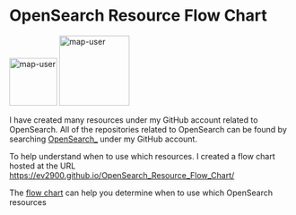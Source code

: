 # OpenSearch Resource Flow Chart

 <img width="85" alt="map-user" src="https://img.shields.io/badge/views-594-green"> <img width="125" alt="map-user" src="https://img.shields.io/badge/unique visits-233-green">

I have created many resources under my GitHub account related to OpenSearch. All of the repositories related to OpenSearch can be found by searching [OpenSearch_](https://github.com/ev2900?tab=repositories&q=OpenSearch_&type=&language=&sort=) under my GitHub account.

To help understand when to use which resources. I created a flow chart hosted at the URL https://ev2900.github.io/OpenSearch_Resource_Flow_Chart/

The [flow chart](https://ev2900.github.io/OpenSearch_Resource_Flow_Chart/) can help you determine when to use which OpenSearch resources
